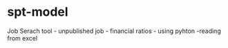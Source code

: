# spt-model
Job Serach tool  - unpublished job - financial ratios - using pyhton -reading from excel
